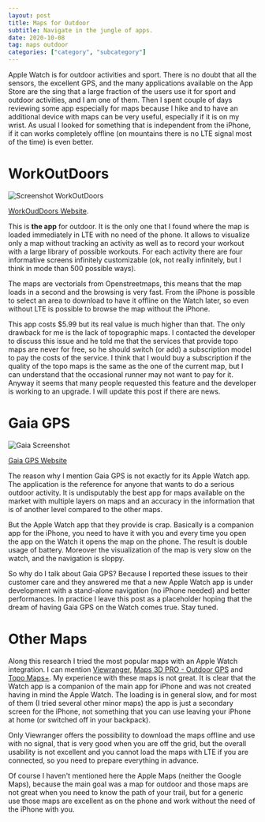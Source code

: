 ```yaml
---
layout: post
title: Maps for Outdoor
subtitle: Navigate in the jungle of apps.
date: 2020-10-08
tag: maps outdoor
categories: ["category", "subcategory"]
---
```


Apple Watch is for outdoor activities and sport. There is no doubt that all the sensors, the excellent GPS, and the many applications available on the App Store are the sing that a large fraction of the users use it for sport and outdoor activities, and I am one of them. Then I spent couple of days reviewing some app especially for maps because I hike and to have an additional device with maps can be very useful, especially if it is on my wrist. As usual I looked for something that is independent from the iPhone, if it can works completely offline (on mountains there is no LTE signal most of the time) is even better.

# WorkOutDoors

![Screenshot WorkOutDoors](http://www.workoutdoors.net/images/Screens.png)

[WorkOudDoors Website](http://www.workoutdoors.net/).

This is **the app** for outdoor. It is the only one that I found where the map is loaded immediately in LTE with no need of the phone. It allows to visualize only a map without tracking an activity as well as to record your workout with a large library of possible workouts. For each activity there are four informative screens infinitely customizable (ok, not really infinitely, but I think in mode than 500 possible ways).

The maps are vectorials from Openstreetmaps, this means that the map loads in a second and the browsing is very fast. From the iPhone is possible to select an area to download to have it offline on the Watch later, so even without LTE is possible to browse the map without the iPhone.

This app costs $5.99 but its real value is much higher than that. The only drawback for me is the lack of topographic maps. I contacted the developer to discuss this issue and he told me that the services that provide topo maps are never for free, so he should switch (or add) a subscription model to pay the costs of the service. I think that I would buy a subscription if the quality of the topo maps is the same as the one of the current map, but I can understand that the occasional runner may not want to pay for it. Anyway it seems that many people requested this feature and the developer is working to an upgrade. I will update this post if there are news.

# Gaia GPS

![Gaia Screenshot](https://help.gaiagps.com/hc/article_attachments/215353927/Watch2.png)

[Gaia GPS Website](https://www.gaiagps.com/)

The reason why I mention Gaia GPS is not exactly for its Apple Watch app. The application is the reference for anyone that wants to do a serious outdoor activity. It is undisputably the best app for maps available on the market with multiple layers on maps and an accuracy in the information that is of another level compared to the other maps.

But the Apple Watch app that they provide is crap. Basically is a companion app for the iPhone, you need to have it with you and every time you open the app on the Watch it opens the map on the phone. The result is double usage of battery. Moreover the visualization of the map is very slow on the watch, and the navigation is sloppy.

So why do I talk about Gaia GPS? Because I reported these issues to their customer care and they answered me that a new Apple Watch app is under development with a stand-alone navigation (no iPhone needed) and better performances. In practice I leave this post as a placeholder hoping that the dream of having Gaia GPS on the Watch comes true. Stay tuned.

# Other Maps

Along this research I tried the most popular maps with an Apple Watch integration. I can mention [Viewranger](https://apps.apple.com/us/app/viewranger-outdoors-gps-open/id404581674?utm_campaign=getapp&utm_medium=website&utm_source=viewranger), [Maps 3D PRO - Outdoor GPS](https://apps.apple.com/us/app/maps-3d-pro-outdoor-gps/id391304000) and [Topo Maps+](https://apps.apple.com/us/app/topo-maps/id672246353). My experience with these maps is not great. It is clear that the Watch app is a companion of the main app for iPhone and was not created having in mind the Apple Watch. The loading is in general slow, and for most of them (I tried several other minor maps) the app is just a secondary screen for the iPhone, not something that you can use leaving your iPhone at home (or switched off in your backpack).

Only Viewranger offers the possibility to download the maps offline and use with no signal, that is very good when you are off the grid, but the overall usability is not excellent and you cannot load the maps with LTE if you are connected, so you need to prepare everything in advance.

Of course I haven't mentioned here the Apple Maps (neither the Google Maps), because the main goal was a map for outdoor and those maps are not great when you need to know the path of your trail, but for a generic use those maps are excellent as on the phone and work without the need of the iPhone with you. 